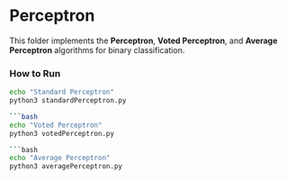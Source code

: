 # Perceptron

This folder implements the **Perceptron**, **Voted Perceptron**, and **Average Perceptron** algorithms for binary classification.


### How to Run

```bash
echo "Standard Perceptron"
python3 standardPerceptron.py

```bash
echo "Voted Perceptron"
python3 votedPerceptron.py

```bash
echo "Average Perceptron"
python3 averagePerceptron.py